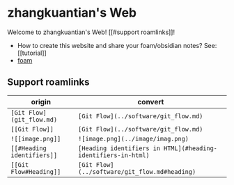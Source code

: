 # zhangkuantian's Web
Welcome to zhangkuantian's Web! [[#support roamlinks]]!

* How to create this website and share your foam/obsidian notes? See: [[tutorial]]
* [foam](https://github.com/foambubble/foam)


## Support roamlinks

| origin                  | convert                             |
| ----------------------- | ----------------------------------- |
| `[Git Flow](git_flow.md)` | `[Git Flow](../software/git_flow.md)` |
| `[[Git Flow]]`            | `[Git Flow](../software/git_flow.md)` |
| `![[image.png]]`           | `![image.png](../image/imag.png)`      |
| `[[#Heading identifiers]]` | `[Heading identifiers in HTML](#heading-identifiers-in-html)`|
| `[[Git Flow#Heading]]`     |  `[Git Flow](../software/git_flow.md#heading)` |

